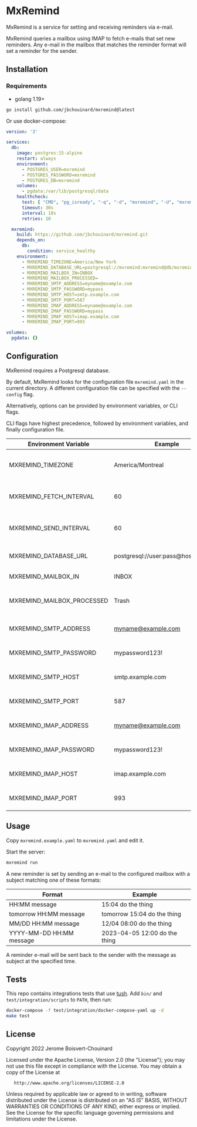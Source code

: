 # MxRemind

MxRemind is a service for setting and receiving reminders via e-mail.

MxRemind queries a mailbox using IMAP to fetch e-mails that set new reminders.
Any e-mail in the mailbox that matches the reminder format will set a reminder for the sender.

## Installation

### Requirements
- golang 1.19+

```sh
go install github.com/jbchouinard/mxremind@latest
```

Or use docker-compose:

```yaml
version: '3'

services:
  db:
    image: postgres:15-alpine
    restart: always
    environment:
      - POSTGRES_USER=mxremind
      - POSTGRES_PASSWORD=mxremind
      - POSTGRES_DB=mxremind
    volumes:
      - pgdata:/var/lib/postgresql/data 
    healthcheck:
      test: [ "CMD", "pg_isready", "-q", "-d", "mxremind", "-U", "mxremind" ]
      timeout: 30s
      interval: 10s
      retries: 10

  mxremind:
    build: https://github.com/jbchouinard/mxremind.git
    depends_on:
      db:
        condition: service_healthy
    environment:
      - MXREMIND_TIMEZONE=America/New York
      - MXREMIND_DATABASE_URL=postgresql://mxremind:mxremind@db/mxremind
      - MXREMIND_MAILBOX_IN=INBOX
      - MXREMIND_MAILBOX_PROCESSED=
      - MXREMIND_SMTP_ADDRESS=myname@example.com
      - MXREMIND_SMTP_PASSWORD=mypass
      - MXREMIND_SMTP_HOST=smtp.example.com
      - MXREMIND_SMTP_PORT=587
      - MXREMIND_IMAP_ADDRESS=myname@example.com
      - MXREMIND_IMAP_PASSWORD=mypass
      - MXREMIND_IMAP_HOST=imap.example.com
      - MXREMIND_IMAP_PORT=993

volumes:
  pgdata: {}
```

## Configuration

MxRemind requires a Postgresql database.

By default, MxRemind looks for the configuration file `mxremind.yaml` in the current directory.
A different configuration file can be specified with the `--config` flag.

Alternatively, options can be provided by environment variables, or CLI flags.

CLI flags have highest precedence, followed by environment variables, and finally configuration file.

| Environment Variable       | Example                             | Details                               |
|----------------------------|-------------------------------------|-------------------------------------- |
| MXREMIND_TIMEZONE          | America/Montreal                    | Default timezone for reminders.       |
| MXREMIND_FETCH_INTERVAL    | 60                                  | Interval in seconds to fetch emails.  |
| MXREMIND_SEND_INTERVAL     | 60                                  | Interval in seconds to send emails.   |
| MXREMIND_DATABASE_URL      | postgresql://user:pass@host:5432/db | Database connection string.           |
| MXREMIND_MAILBOX_IN        | INBOX                               | Mailbox to fetch from.                |
| MXREMIND_MAILBOX_PROCESSED | Trash                               | Mailbox to move processed emails.     |
| MXREMIND_SMTP_ADDRESS      | myname@example.com                  | SMTP server username.                 |
| MXREMIND_SMTP_PASSWORD     | mypassword123!                      | SMTP server password.                 |
| MXREMIND_SMTP_HOST         | smtp.example.com                    | SMTP server host.                     |
| MXREMIND_SMTP_PORT         | 587                                 | SMTP server port.                     |
| MXREMIND_IMAP_ADDRESS      | myname@example.com                  | IMAP server username.                 |
| MXREMIND_IMAP_PASSWORD     | mypassword123!                      | IMAP server password.                 |
| MXREMIND_IMAP_HOST         | imap.example.com                    | IMAP server host.                     |
| MXREMIND_IMAP_PORT         | 993                                 | IMAP server port.                     |

## Usage

Copy `mxremind.example.yaml` to `mxremind.yaml` and edit it.

Start the server:

```sh
mxremind run
```

A new reminder is set by sending an e-mail to the configured mailbox with a subject matching one of
these formats:

| Format                   | Example                       |
|--------------------------|-------------------------------|
| HH:MM message            | 15:04 do the thing            |
| tomorrow HH:MM message   | tomorrow 15:04 do the thing   |
| MM/DD HH:MM message      | 12/04 08:00 do the thing      |
| YYYY-MM-DD HH:MM message | 2023-04-05 12:00 do the thing |

A reminder e-mail will be sent back to the sender with the message as subject at the specified time.

## Tests

This repo contains integrations tests that use [tush](https://github.com/darius/tush).
Add `bin/` and `test/integration/scripts` to `PATH`, then run:

```sh
docker-compose -f test/integration/docker-compose-yaml up -d
make test
```

## License

Copyright 2022 Jerome Boisvert-Chouinard

   Licensed under the Apache License, Version 2.0 (the "License");
   you may not use this file except in compliance with the License.
   You may obtain a copy of the License at

       http://www.apache.org/licenses/LICENSE-2.0

   Unless required by applicable law or agreed to in writing, software
   distributed under the License is distributed on an "AS IS" BASIS,
   WITHOUT WARRANTIES OR CONDITIONS OF ANY KIND, either express or implied.
   See the License for the specific language governing permissions and
   limitations under the License.
